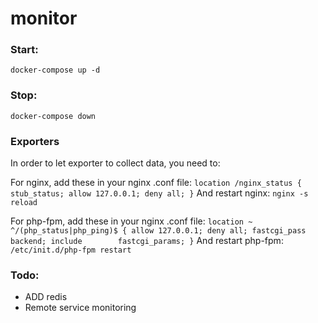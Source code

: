 # monitor


### Start:

```
docker-compose up -d
```

### Stop:

```
docker-compose down
```

### Exporters

In order to let exporter to collect data, you need to:

For nginx, add these in your nginx .conf file:
    ```
    location /nginx_status {
        stub_status;
        allow 127.0.0.1;
        deny all;
    }
    ```
And restart nginx: `nginx -s reload`

For php-fpm, add these in your nginx .conf file:
    ```
    location ~ ^/(php_status|php_ping)$ {
        allow 127.0.0.1;
        deny all;
        fastcgi_pass   backend;
        include        fastcgi_params;
    }
    ```
And restart php-fpm: `/etc/init.d/php-fpm restart`


### Todo:

- ADD redis
- Remote service monitoring
